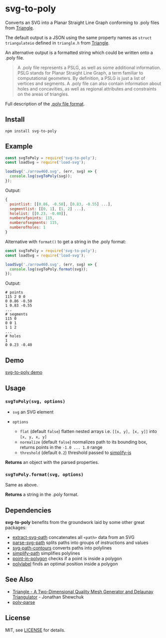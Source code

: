 svg-to-poly
===========

Converts an SVG into a Planar Straight Line Graph conforming to .poly files from [Triangle](https://www.cs.cmu.edu/~quake/triangle.html).

The default output is a JSON using the same property names as `struct triangulateio` defined in `triangle.h` from [Triangle](https://www.cs.cmu.edu/~quake/triangle.html).

An alternative output is a formatted string which could be written onto a .poly file.

> A .poly file represents a PSLG, as well as some additional information. PSLG stands for Planar Straight Line Graph, a term familiar to computational geometers. By definition, a PSLG is just a list of vertices and segments. A .poly file can also contain information about holes and concavities, as well as regional attributes and constraints on the areas of triangles.

Full description of the [.poly file format](https://www.cs.cmu.edu/~quake/triangle.poly.html).

## Install
```
npm install svg-to-poly
```

## Example
```js
const svgToPoly = require('svg-to-poly');
const loadSvg = require('load-svg');

loadSvg('./arrow460.svg', (err, svg) => {
  console.log(svgToPoly(svg));
});
```
Output:
```js
{
  pointlist: [[0.86, -0.50], [0.83, -0.55] ...],
  segmentlist: [[0, 1], [1, 2] ...],
  holelist: [[0.23, -0.40]],
  numberofpoints: 115,
  numberofsegments: 115,
  numberofholes: 1
}
```

Alternative with `format()` to get a string in the .poly format:
```js
const svgToPoly = require('svg-to-poly');
const loadSvg = require('load-svg');

loadSvg('./arrow460.svg', (err, svg) => {
  console.log(svgToPoly.format(svg));
});
```
Output:
```
# points
115 2 0 0
0 0.86 -0.50
1 0.83 -0.55
...
# segments
115 0
0 0 1
1 1 2
...
# holes
1
0 0.23 -0.40
```

## Demo

[svg-to-poly demo](https://brunoimbrizi.github.io/svg-to-poly/demo/)

## Usage

### `svgToPoly(svg, options)`

- `svg` an SVG element

- `options`
  - `flat` (default `false`) flatten nested arrays i.e. `[[x, y], [x, y]]` into `[x, y, x, y]`
  - `normalize` (default `false`) normalizes path to its bounding box, returns points in the `-1.0 ... 1.0` range
  - `threshold` (default `0.2`) threshold passed to [simplify-js](https://github.com/mourner/simplify-js)

**Returns** an object with the parsed properties.

### `svgToPoly.format(svg, options)`
Same as above.

**Returns** a string in the .poly format.

## Dependencies

**svg-to-poly** benefits from the groundwork laid by some other great packages:
- [extract-svg-path](https://github.com/mattdesl/extract-svg-path) concatenates all `<path>` data from an SVG
- [parse-svg-path](https://github.com/jkroso/parse-svg-path) splits paths into groups of instructions and values
- [svg-path-contours](https://github.com/mattdesl/svg-path-contours/) converts paths into polylines
- [simplify-path](https://github.com/mattdesl/simplify-path) simplifies polylines
- [point-in-polygon](https://github.com/substack/point-in-polygon) checks if a point is inside a polygon
- [polylabel](https://github.com/mapbox/polylabel) finds an optimal position inside a polygon

## See Also

- [Triangle - A Two-Dimensional Quality Mesh Generator and Delaunay Triangulator](https://www.cs.cmu.edu/~quake/triangle.html) - Jonathan Shewchuk
- [poly-parse](https://github.com/brunoimbrizi/poly-parse)


## License

MIT, see [LICENSE](LICENSE) for details.
